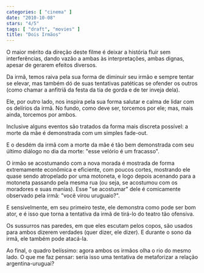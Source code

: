 ```yaml
---
categories: [ "cinema" ]
date: "2010-10-08"
stars: "4/5"
tags: [ "draft", "movies" ]
title: "Dois Irmãos"
---
```

O maior mérito da direção deste filme é deixar a história fluir sem interferências, dando vazão a ambas às interpretações, ambas dignas, apesar de gerarem efeitos diversos.

Da irmã, temos raiva pela sua forma de diminuir seu irmão e sempre tentar se elevar, mas também dó de suas tentativas patéticas se ofender os outros (como chamar a anfitriã da festa da tia de gorda e de ter inveja dela).

Ele, por outro lado, nos inspira pela sua forma salutar e calma de lidar com os delírios da irmã. No fundo, como deve ser, torcemos por ele; mas, mais ainda, torcemos por ambos.

Inclusive alguns eventos são tratados da forma mais discreta possível: a morte da mãe é demonstrada com um simples fade-out.

E o desdém da irmã com a morte da mãe é tão bem demonstrada com seu último diálogo no dia da morte: "esse velório é um fracasso".

O irmão se acostumando com a nova morada é mostrada de forma extremamente econômica e eficiente, com poucos cortes, mostrando ele quase sendo atropelado por uma motoneta, e logo depois acenando para a motoneta passando pela mesma rua (ou seja, se acostumou com os moradores e suas manias). Esse "se acostumar" dele é comicamente observado pela irmã: "você virou uruguaio?".

E sensivelmente, em seu primeiro teste, ele demonstra como pode ser bom ator, e é isso que torna a tentativa da irmã de tirá-lo do teatro tão ofensiva.

Os sussurros nas paredes, em que eles escutam pelos copos, são usados para ambos dizerem verdades (quer dizer, ele dizer). E durante o sono da irmã, ele também pode atacá-la.

Ao final, o quadro belíssimo: agora ambos os irmãos olha o rio do mesmo lado. O que me faz pensar: seria isso uma tentativa de metaforizar a relação argentina-uruguai?


